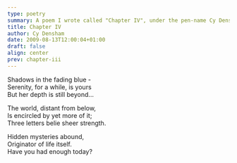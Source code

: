 ```yaml
---
type: poetry
summary: A poem I wrote called "Chapter IV", under the pen-name Cy Densham.
title: Chapter IV
author: Cy Densham
date: 2009-08-13T12:00:04+01:00
draft: false
align: center
prev: chapter-iii
---
```


Shadows in the fading blue -\
Serenity, for a while, is yours\
But her depth is still beyond…

The world, distant from below,\
Is encircled by yet more of it;\
Three letters belie sheer strength.

Hidden mysteries abound,\
Originator of life itself.\
Have you had enough today?
